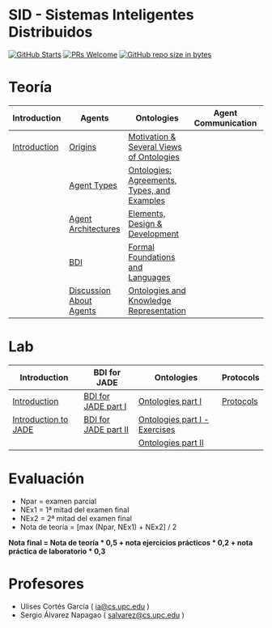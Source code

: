 # SID - Sistemas Inteligentes Distribuidos

[![GitHub Starts](https://img.shields.io/github/stars/waleska404/SID-FIB.svg?style=social&label=Star&maxAge=2592000)](https://github.com/mrrobb/IA-FIB/stargazers)
[![PRs Welcome](https://img.shields.io/badge/PRs-welcome-brightgreen.svg?style=flat-square)](https://egghead.io/courses/how-to-contribute-to-an-open-source-project-on-github)
[![GitHub repo size in bytes](https://img.shields.io/github/repo-size/waleska404/SID-FIB.svg)](https://github.com/MrRobb/IA-FIB)



# Teoría

| Introduction   	| Agents  	| Ontologies 	| Agent Communication | Coordination | Negotiation |
|----------------	|----------	|------------	|------------	|------------	|------------	|
| [Introduction](theory/intro2sid.md) 	| [Origins](/theory/agents/origins.md) | [Motivation & Several Views of Ontologies](/theory/ontologies/motivation.md) 
|         | [Agent Types](/theory/agents/types.md) | [Ontologies: Agreements, Types, and Examples](/theory/ontologies/agreements.md) |
|         | [Agent Architectures](/theory/agents/agent-architectures.md) | [Elements, Design & Development](/theory/ontologies/elements.md) |
|         | [BDI](/theory/agents/bdi.md) |   [Formal Foundations and Languages](/theory/ontologies/formalfundations.md) |
|         | [Discussion About Agents](/theory/agents/discussion.md) | [Ontologies and Knowledge Representation](/theory/ontologies/ontologies.md) |


# Lab

| Introduction   	| BDI for JADE	| Ontologies 	| Protocols | 
|----------------	|----------	|------------	|------------	|
| [Introduction](lab/intro.md) 	| [BDI for JADE part I](/lab/bdi4jade1.md) | [Ontologies part I](/lab/ontology1.md) | [Protocols](/lab/protocols.md) |
| [Introduction to JADE](lab/intro2jade.md) | [BDI for JADE part II](/lab/bdi4jade2.md) | [Ontologies part I - Exercises](/lab/ontology1-exercises.md) |
|         |    | [Ontologies part II](/lab/ontology2.md) |


# Evaluación

* Npar = examen parcial
* NEx1 = 1ª mitad del examen final
* NEx2 = 2ª mitad del examen final
* Nota de teoría = [max (Npar, NEx1) + NEx2] / 2

**Nota final = Nota de teoría * 0,5 + nota ejercicios prácticos * 0,2 + nota práctica de laboratorio * 0,3**

# Profesores

* Ulises Cortés García ( ia@cs.upc.edu )
* Sergio Álvarez Napagao ( salvarez@cs.upc.edu )
